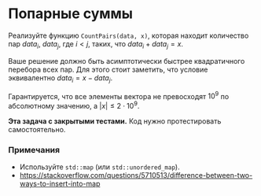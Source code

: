 # Попарные суммы

Реализуйте функцию `CountPairs(data, x)`, которая находит количество пар $`data_i`$, $`data_j`$, где $`i < j`$, таких,
что $`data_i + data_j = x`$.

Ваше решение должно быть асимптотически быстрее квадратичного перебора всех пар. Для этого стоит заметить, что условие
эквивалентно $`data_i = x - data_j`$.

Гарантируется, что все элементы вектора не превосходят $`10^9`$ по абсолютному значению, а $`|x| \leq 2 \cdot 10^9`$.

__Эта задача с закрытыми тестами.__ Код нужно протестировать самостоятельно.

### Примечания
* Используйте `std::map` (или `std::unordered_map`).
* https://stackoverflow.com/questions/5710513/difference-between-two-ways-to-insert-into-map
